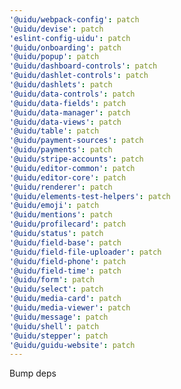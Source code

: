 ```yaml
---
'@uidu/webpack-config': patch
'@uidu/devise': patch
'eslint-config-uidu': patch
'@uidu/onboarding': patch
'@uidu/popup': patch
'@uidu/dashboard-controls': patch
'@uidu/dashlet-controls': patch
'@uidu/dashlets': patch
'@uidu/data-controls': patch
'@uidu/data-fields': patch
'@uidu/data-manager': patch
'@uidu/data-views': patch
'@uidu/table': patch
'@uidu/payment-sources': patch
'@uidu/payments': patch
'@uidu/stripe-accounts': patch
'@uidu/editor-common': patch
'@uidu/editor-core': patch
'@uidu/renderer': patch
'@uidu/elements-test-helpers': patch
'@uidu/emoji': patch
'@uidu/mentions': patch
'@uidu/profilecard': patch
'@uidu/status': patch
'@uidu/field-base': patch
'@uidu/field-file-uploader': patch
'@uidu/field-phone': patch
'@uidu/field-time': patch
'@uidu/form': patch
'@uidu/select': patch
'@uidu/media-card': patch
'@uidu/media-viewer': patch
'@uidu/message': patch
'@uidu/shell': patch
'@uidu/stepper': patch
'@uidu/guidu-website': patch
---
```


Bump deps
